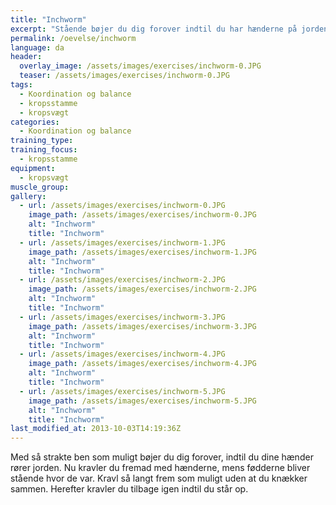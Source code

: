 ```yaml
---
title: "Inchworm"
excerpt: "Stående bøjer du dig forover indtil du har hænderne på jorden. Gå fremad med hænderne, mens fødderne bliver stående. Gå så langt frem som muligt, og derefter går du tilbage igen indtil du står op."
permalink: /oevelse/inchworm
language: da
header:
  overlay_image: /assets/images/exercises/inchworm-0.JPG
  teaser: /assets/images/exercises/inchworm-0.JPG
tags:
  - Koordination og balance
  - kropsstamme
  - kropsvægt
categories:
  - Koordination og balance
training_type: 
training_focus: 
  - kropsstamme
equipment:
  - kropsvægt
muscle_group:
gallery:
  - url: /assets/images/exercises/inchworm-0.JPG
    image_path: /assets/images/exercises/inchworm-0.JPG
    alt: "Inchworm"
    title: "Inchworm"
  - url: /assets/images/exercises/inchworm-1.JPG
    image_path: /assets/images/exercises/inchworm-1.JPG
    alt: "Inchworm"
    title: "Inchworm"
  - url: /assets/images/exercises/inchworm-2.JPG
    image_path: /assets/images/exercises/inchworm-2.JPG
    alt: "Inchworm"
    title: "Inchworm"
  - url: /assets/images/exercises/inchworm-3.JPG
    image_path: /assets/images/exercises/inchworm-3.JPG
    alt: "Inchworm"
    title: "Inchworm"
  - url: /assets/images/exercises/inchworm-4.JPG
    image_path: /assets/images/exercises/inchworm-4.JPG
    alt: "Inchworm"
    title: "Inchworm"
  - url: /assets/images/exercises/inchworm-5.JPG
    image_path: /assets/images/exercises/inchworm-5.JPG
    alt: "Inchworm"
    title: "Inchworm"
last_modified_at: 2013-10-03T14:19:36Z
---
```


Med så strakte ben som muligt bøjer du dig forover, indtil du dine hænder rører jorden. Nu kravler du fremad med hænderne, mens fødderne bliver stående hvor de var. Kravl så langt frem som muligt uden at du knækker sammen. Herefter kravler du tilbage igen indtil du står op.
